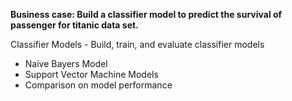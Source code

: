 **Business case: Build a classifier model to predict the survival of passenger for titanic data set.**

Classifier Models - Build, train, and evaluate classifier models

- Naive Bayers Model
- Support Vector Machine Models
- Comparison on model performance
